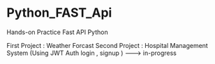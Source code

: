 # Python_FAST_Api
Hands-on Practice Fast API Python

First Project : Weather Forcast
Second Project : Hospital Management System (Using JWT Auth login , signup ) ---> in-progress

